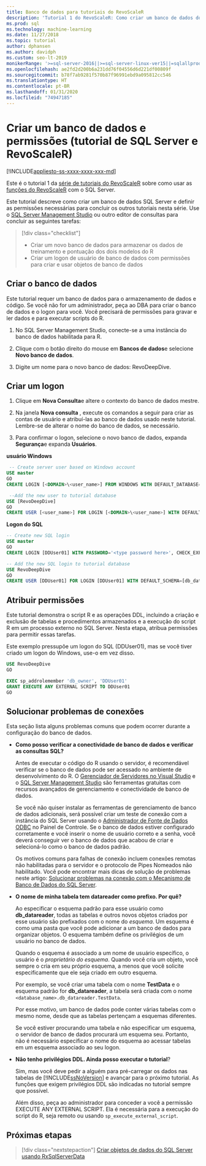 ```yaml
---
title: Banco de dados para tutoriais do RevoScaleR
description: 'Tutorial 1 do RevoScaleR: Como criar um banco de dados do SQL Server para tutoriais de R.'
ms.prod: sql
ms.technology: machine-learning
ms.date: 11/27/2018
ms.topic: tutorial
author: dphansen
ms.author: davidph
ms.custom: seo-lt-2019
monikerRange: '>=sql-server-2016||>=sql-server-linux-ver15||=sqlallproducts-allversions'
ms.openlocfilehash: ae2fd2d200b6a231dd76f04556d6d221df00809f
ms.sourcegitcommit: b78f7ab9281f570b87f96991ebd9a095812cc546
ms.translationtype: HT
ms.contentlocale: pt-BR
ms.lasthandoff: 01/31/2020
ms.locfileid: "74947185"
---
```

# <a name="create-a-database-and-permissions-sql-server-and-revoscaler-tutorial"></a>Criar um banco de dados e permissões (tutorial de SQL Server e RevoScaleR)
[!INCLUDE[appliesto-ss-xxxx-xxxx-xxx-md](../../includes/appliesto-ss-xxxx-xxxx-xxx-md.md)]

Este é o tutorial 1 da [série de tutoriais do RevoScaleR](deepdive-data-science-deep-dive-using-the-revoscaler-packages.md) sobre como usar as [funções do RevoScaleR](https://docs.microsoft.com/machine-learning-server/r-reference/revoscaler/revoscaler) com o SQL Server.

Este tutorial descreve como criar um banco de dados SQL Server e definir as permissões necessárias para concluir os outros tutoriais nesta série. Use o [SQL Server Management Studio](https://docs.microsoft.com/sql/ssms/download-sql-server-management-studio-ssms) ou outro editor de consultas para concluir as seguintes tarefas:

> [!div class="checklist"]
> * Criar um novo banco de dados para armazenar os dados de treinamento e pontuação dos dois modelos do R
> * Criar um logon de usuário de banco de dados com permissões para criar e usar objetos de banco de dados
  
## <a name="create-the-database"></a>Criar o banco de dados

Este tutorial requer um banco de dados para o armazenamento de dados e código. Se você não for um administrador, peça ao DBA para criar o banco de dados e o logon para você. Você precisará de permissões para gravar e ler dados e para executar scripts do R.

1. No SQL Server Management Studio, conecte-se a uma instância do banco de dados habilitada para R.

2. Clique com o botão direito do mouse em **Bancos de dados**e selecione **Novo banco de dados**.
  
2. Digite um nome para o novo banco de dados: RevoDeepDive.
  
## <a name="create-a-login"></a>Criar um logon
  
1. Clique em **Nova Consulta**e altere o contexto do banco de dados mestre.
  
2. Na janela **Nova consulta** , execute os comandos a seguir para criar as contas de usuário e atribuí-las ao banco de dados usado neste tutorial. Lembre-se de alterar o nome do banco de dados, se necessário.

3. Para confirmar o logon, selecione o novo banco de dados, expanda **Segurança**e expanda **Usuários**.
  
**usuário Windows**
  
```sql
 -- Create server user based on Windows account
USE master
GO
CREATE LOGIN [<DOMAIN>\<user_name>] FROM WINDOWS WITH DEFAULT_DATABASE=[RevoDeepDive]

 --Add the new user to tutorial database
USE [RevoDeepDive]
GO
CREATE USER [<user_name>] FOR LOGIN [<DOMAIN>\<user_name>] WITH DEFAULT_SCHEMA=[db_datareader]
```

**Logon do SQL**

```sql
-- Create new SQL login
USE master
GO
CREATE LOGIN [DDUser01] WITH PASSWORD='<type password here>', CHECK_EXPIRATION=OFF, CHECK_POLICY=OFF;

-- Add the new SQL login to tutorial database
USE RevoDeepDive
GO
CREATE USER [DDUser01] FOR LOGIN [DDUser01] WITH DEFAULT_SCHEMA=[db_datareader]
```

## <a name="assign-permissions"></a>Atribuir permissões

Este tutorial demonstra o script R e as operações DDL, incluindo a criação e exclusão de tabelas e procedimentos armazenados e a execução do script R em um processo externo no SQL Server. Nesta etapa, atribua permissões para permitir essas tarefas.

Este exemplo pressupõe um logon do SQL (DDUser01), mas se você tiver criado um logon do Windows, use-o em vez disso.

```sql
USE RevoDeepDive
GO

EXEC sp_addrolemember 'db_owner', 'DDUser01'
GRANT EXECUTE ANY EXTERNAL SCRIPT TO DDUser01
GO
```

## <a name="troubleshoot-connections"></a>Solucionar problemas de conexões

Esta seção lista alguns problemas comuns que podem ocorrer durante a configuração do banco de dados.

- **Como posso verificar a conectividade de banco de dados e verificar as consultas SQL?**
  
    Antes de executar o código do R usando o servidor, é recomendável verificar se o banco de dados pode ser acessado no ambiente de desenvolvimento do R. O [Gerenciador de Servidores no Visual Studio](https://docs.microsoft.com/previous-versions/x603htbk(v=vs.140)) e o [SQL Server Management Studio](../../ssms/download-sql-server-management-studio-ssms.md) são ferramentas gratuitas com recursos avançados de gerenciamento e conectividade de banco de dados.
  
    Se você não quiser instalar as ferramentas de gerenciamento de banco de dados adicionais, será possível criar um teste de conexão com a instância do SQL Server usando o [Administrador de Fonte de Dados ODBC](https://docs.microsoft.com/sql/odbc/admin/odbc-data-source-administrator?view=sql-server-2017) no Painel de Controle. Se o banco de dados estiver configurado corretamente e você inserir o nome de usuário correto e a senha, você deverá conseguir ver o banco de dados que acabou de criar e selecioná-lo como o banco de dados padrão.
  
    Os motivos comuns para falhas de conexão incluem conexões remotas não habilitadas para o servidor e o protocolo de Pipes Nomeados não habilitado. Você pode encontrar mais dicas de solução de problemas neste artigo: [Solucionar problemas na conexão com o Mecanismo de Banco de Dados do SQL Server](https://docs.microsoft.com/sql/database-engine/configure-windows/troubleshoot-connecting-to-the-sql-server-database-engine).
  
- **O nome de minha tabela tem datareader como prefixo. Por quê?**
  
    Ao especificar o esquema padrão para esse usuário como **db_datareader**, todas as tabelas e outros novos objetos criados por esse usuário são prefixados com o nome do *esquema*. Um esquema é como uma pasta que você pode adicionar a um banco de dados para organizar objetos. O esquema também define os privilégios de um usuário no banco de dados.
  
    Quando o esquema é associado a um nome de usuário específico, o usuário é o _proprietário do esquema_. Quando você cria um objeto, você sempre o cria em seu próprio esquema, a menos que você solicite especificamente que ele seja criado em outro esquema.
  
    Por exemplo, se você criar uma tabela com o nome **TestData** e o esquema padrão for **db_datareader**, a tabela será criada com o nome `<database_name>.db_datareader.TestData`.
  
    Por esse motivo, um banco de dados pode conter várias tabelas com o mesmo nome, desde que as tabelas pertençam a esquemas diferentes.
   
    Se você estiver procurando uma tabela e não especificar um esquema, o servidor de banco de dados procurará um esquema seu. Portanto, não é necessário especificar o nome do esquema ao acessar tabelas em um esquema associado ao seu logon.
  
- **Não tenho privilégios DDL. Ainda posso executar o tutorial**?
  
    Sim, mas você deve pedir a alguém para pré-carregar os dados nas tabelas de [!INCLUDE[ssNoVersion](../../includes/ssnoversion-md.md)] e avançar para o próximo tutorial. As funções que exigem privilégios DDL são indicadas no tutorial sempre que possível.

    Além disso, peça ao administrador para conceder a você a permissão EXECUTE ANY EXTERNAL SCRIPT. Ela é necessária para a execução do script do R, seja remoto ou usando `sp_execute_external_script`.

## <a name="next-steps"></a>Próximas etapas

> [!div class="nextstepaction"]
> [Criar objetos de dados do SQL Server usando RxSqlServerData](../../advanced-analytics/tutorials/deepdive-create-sql-server-data-objects-using-rxsqlserverdata.md)